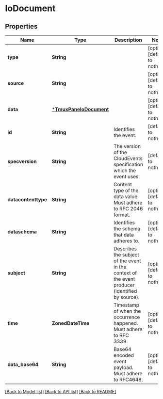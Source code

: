 # IoDocument


## Properties
Name | Type | Description | Notes
------------ | ------------- | ------------- | -------------
**type** | **String** |  | [optional] [default to nothing]
**source** | **String** |  | [optional] [default to nothing]
**data** | [***TmuxPaneIoDocument**](TmuxPaneIoDocument.md) |  | [optional] [default to nothing]
**id** | **String** | Identifies the event. | [default to nothing]
**specversion** | **String** | The version of the CloudEvents specification which the event uses. | [default to nothing]
**datacontenttype** | **String** | Content type of the data value. Must adhere to RFC 2046 format. | [optional] [default to nothing]
**dataschema** | **String** | Identifies the schema that data adheres to. | [optional] [default to nothing]
**subject** | **String** | Describes the subject of the event in the context of the event producer (identified by source). | [optional] [default to nothing]
**time** | **ZonedDateTime** | Timestamp of when the occurrence happened. Must adhere to RFC 3339. | [optional] [default to nothing]
**data_base64** | **String** | Base64 encoded event payload. Must adhere to RFC4648. | [optional] [default to nothing]


[[Back to Model list]](../README.md#models) [[Back to API list]](../README.md#api-endpoints) [[Back to README]](../README.md)


